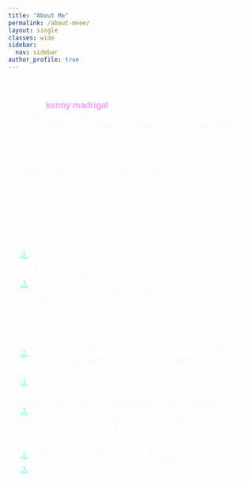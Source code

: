 ```yaml
---
title: "About Me"
permalink: /about-meee/
layout: single
classes: wide
sidebar:
  nav: sidebar
author_profile: true
---
```


<style>
.about-me {
  max-width: 700px;
  margin: 0 auto;
  font-size: 1.05rem;
  line-height: 1.75;
  color: white;
  padding: 1.5rem;
}

.about-me strong {
  color: #ff9fff;
}

.about-me ul {
  list-style: none;
  padding-left: 0;
  margin-top: 1rem;
}

.about-me li::before {
  content: "🕹️ ";
  margin-right: 0.5rem;
  color: #a0ffea;
}
</style>

<div class="about-me">

hi! i'm <strong>kenny madrigal</strong>, a future electrical engineer and full-time autist... i’m currently studying at the university of houston and building robots, plasma weapons, emotionally intelligent ai plushies, and sometimes my sanity back. it’s a work in progress.

this space is for my thoughts, my projects, and the weird little digital world i want to carve out for myself.

<h3>what i care about:</h3>
<ul>
  <li>building expressive, high-voltage tech that looks cool and feels alive</li>
  <li>bringing innovation and tech education  to laredo, texas</li>
</ul>

<h3>okay but also:</h3>
<ul>
  <li>btw i'm so delusional. i think i'm gonna build [top secret projects...dont copy my ideas y'all]</li>
  <li>i loooove will wood and mitski and dazey and the scouts.</li>
  <li>top 3 uhh relatable characters are jinx (arcane), luz noceda (the owl house), and pidge (voltron legendary defender)</li>
  <li>speaking of which... KLANCE IS CANON KING!!</li>
  <li>i'm a gemini, in case you couldn't tell</li>
</ul>

</div>
